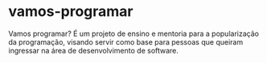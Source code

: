 # vamos-programar
Vamos programar? É um projeto de ensino e mentoria para a popularização da programação, visando servir como base para pessoas que queiram ingressar na área de desenvolvimento de software.
